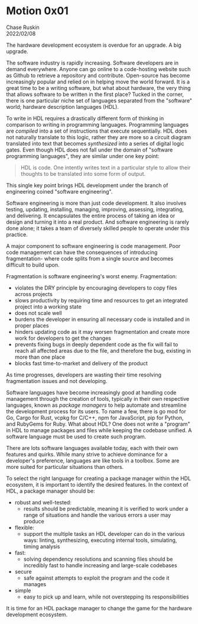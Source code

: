 Motion 0x01
===========
Chase Ruskin  
2022/02/08  

The hardware development ecosystem is overdue for an upgrade. A big upgrade.

The software industry is rapidly increasing. Software developers are in demand everywhere. Anyone can go online to a code-hosting website such as Github to retrieve a repository and contribute. Open-source has become increasingly popular and relied on in helping move the world forward. It is a great time to be a writing software, but what about hardware, the very thing that allows software to be written in the first place? Tucked in the corner, there is one particular niche set of languages separated from the "software" world; hardware description languages (HDL).

To write in HDL requires a drastically different form of thinking in comparison to writing in programming languages. Programming languages are _compiled_ into a set of instructions that execute sequentially. HDL does not naturally translate to this logic, rather they are more so a circuit diagram translated into text that becomes _synthesized_ into a series of digital logic gates. Even though HDL does not fall under the domain of "software programming languages", they are similar under one key point:

> HDL is code. One intently writes text in a particular style to allow their thoughts to be translated into some form of output.

This single key point brings HDL development under the branch of engineering coined "software engineering".

Software engineering is more than just code development. It also involves testing, updating, installing, managing, improving, assessing, integrating, and delivering. It encapsulates the entire process of taking an idea or design and turning it into a real product. And software engineering is rarely done alone; it takes a team of diversely skilled people to operate under this practice.

A major component to software engineering is code management. Poor code management can have the consequences of introducing fragmentation- where code splits from a single source and becomes difficult to build upon.

Fragmentation is software engineering's worst enemy. Fragmentation:
- violates the DRY principle by encouraging developers to copy files across projects
- slows productivity by requiring time and resources to get an integrated project into a working state
- does not scale well
- burdens the developer in ensuring all necessary code is installed and in proper places
- hinders updating code as it may worsen fragmentation and create more work for developers to get the changes
- prevents fixing bugs in deeply dependent code as the fix will fail to reach all affected areas due to the file, and therefore the bug, existing in more than one place
- blocks fast time-to-market and delivery of the product

As time progresses, developers are wasting their time resolving fragmentation issues and not developing.

Software languages have become increasingly good at handling code management through the creation of tools, typically in their own respective languages, known as _package managers_ to help automate and streamline the development process for its users. To name a few, there is go mod for Go, Cargo for Rust, vcpkg for C/C++, npm for JavaScript, pip for Python, and RubyGems for Ruby. What about HDL? One does not write a "program" in HDL to manage packages and files while keeping the codebase unified. A software language must be used to create such program.

There are lots software languages available today, each with their own features and quirks. While many strive to achieve dominance for a developer's preference, languages are like tools in a toolbox. Some are more suited for particular situations than others.

To select the right language for creating a package manager  within the HDL ecosystem, it is important to identify the desired features. In the context of HDL, a package manager should be:

- robust and well-tested: 
    * results should be predictable, meaning it is verified to work under a range of situations and handle the various errors a user may produce
- flexible: 
    * support the multiple tasks an HDL developer can do in the various ways: linting, synthesizing, executing internal tools, simulating, timing analysis
- fast: 
    * solving dependency resolutions and scanning files should be incredibly fast to handle increasing and large-scale codebases
- secure
    * safe against attempts to exploit the program and the code it manages
- simple
    * easy to pick up and learn, while not overstepping its responsibilities

 It is time for an HDL package manager to change the game for the hardware development ecosystem.